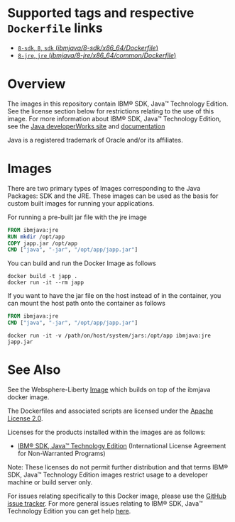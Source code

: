 # Supported tags and respective `Dockerfile` links

-	[`8-sdk`, `8`, `sdk` (*ibmjava/8-sdk/x86_64/Dockerfile*)](https://github.com/ibmruntimes/ci.docker/blob/master/ibmjava/8-sdk/x86_64/Dockerfile)
-	[`8-jre`, `jre` (*ibmjava/8-jre/x86_64/common/Dockerfile*)](https://github.com/ibmruntimes/ci.docker/blob/master/ibmjava/8-jre/x86_64/Dockerfile)
# Overview

The images in this repository contain IBM® SDK, Java™ Technology Edition. See the license section below for restrictions relating to the use of this image. For more information about IBM® SDK, Java™ Technology Edition, see the [Java developerWorks site](http://www.ibm.com/developerworks/java) and [documentation](http://www.ibm.com/developerworks/java/jdk/docs.html)

Java is a registered trademark of Oracle and/or its affiliates.

# Images

There are two primary types of Images corresponding to the Java Packages: SDK and the JRE. These images can be used as the basis for custom built images for running your applications.

For running a pre-built jar file with the jre image

```dockerfile
FROM ibmjava:jre
RUN mkdir /opt/app
COPY japp.jar /opt/app
CMD ["java", "-jar", "/opt/app/japp.jar"]
```

You can build and run the Docker Image as follows

```console
docker build -t japp .
docker run -it --rm japp
```

If you want to have the jar file on the host instead of in the container, you can mount the host path onto the container as follows

```dockerfile
FROM ibmjava:jre
CMD ["java", "-jar", "/opt/app/japp.jar"]
```

```console
docker run -it -v /path/on/host/system/jars:/opt/app ibmjava:jre japp.jar
```

# See Also

See the Websphere-Liberty [Image](https://hub.docker.com/_/websphere-liberty/) which builds on top of the ibmjava docker image.

The Dockerfiles and associated scripts are licensed under the [Apache License 2.0](http://www.apache.org/licenses/LICENSE-2.0.html).

Licenses for the products installed within the images are as follows:

-	[IBM® SDK, Java™ Technology Edition](http://www14.software.ibm.com/cgi-bin/weblap/lap.pl?la_formnum=&li_formnum=L-JWOD-9SYNCP&title=IBM%C2%AE+SDK%2C+Java+Technology+Edition%2C+Version+8.0&l=en) (International License Agreement for Non-Warranted Programs)

Note: These licenses do not permit further distribution and that terms IBM® SDK, Java™ Technology Edition images restrict usage to a developer machine or build server only.

For issues relating specifically to this Docker image, please use the [GitHub issue tracker](https://github.com/ibmruntimes/ci.docker/issues). For more general issues relating to IBM® SDK, Java™ Technology Edition you can get help [here](https://www.ibm.com/developerworks/community/forums/html/forum?id=11111111-0000-0000-0000-000000000367).

